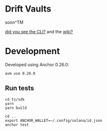 # Drift Vaults

soon^TM


[did you see the CLI?](./ts/sdk/README.md) and the [wiki?](https://github.com/drift-labs/drift-vaults/wiki)


# Development

Developed using Anchor 0.26.0:
```
avm use 0.26.0
```

## Run tests
```
cd ts/sdk
yarn
yarn build

cd ..
export ANCHOR_WALLET=~/.config/solana/id.json
anchor test
```